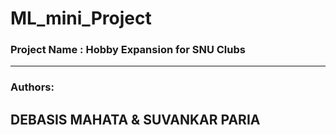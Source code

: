# ML_mini_Project
<h3>Project Name : Hobby Expansion for SNU Clubs</h3>
<hr></hr>
<h3>Authors:</h3> <h2>DEBASIS MAHATA  &  SUVANKAR PARIA</h2>

